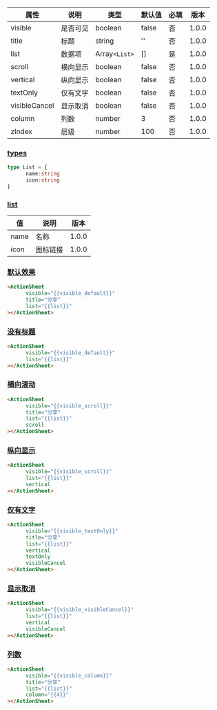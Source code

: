 | 属性 | 说明 | 类型 | 默认值 | 必填 | 版本 |
| - | - | - | - | - | - |
| visible | 是否可见 | boolean | false | 否 | 1.0.0 |
| title | 标题 | string | '' | 否 | 1.0.0 |
| list | 数据项 | Array`<List>` | [] | 是 | 1.0.0 |
| scroll | 横向显示 | boolean | false | 否 | 1.0.0 |
| vertical | 纵向显示 | boolean | false | 否 | 1.0.0 |
| textOnly | 仅有文字 | boolean | false | 否 | 1.0.0 |
| visibleCancel | 显示取消 | boolean | false | 否 | 1.0.0 |
| column | 列数 | number | 3 | 否 | 1.0.0 |
| zIndex | 层级 | number | 100 | 否 | 1.0.0 |

### [types](#types)

```typescript
type List = {
      name:string
      icon:string
}
```

### [list](#list)

| 值 | 说明 | 版本 |
| - | - | - |
| name | 名称 | 1.0.0 |
| icon | 图标链接 | 1.0.0 |

### [默认效果](#默认效果)

```html
<ActionSheet
      visible="{{visible_default}}"
      title="分享"
      list="{{list}}"
></ActionSheet>
```

### [没有标题](#没有标题)

```html
<ActionSheet
      visible="{{visible_default}}"
      list="{{list}}"
></ActionSheet>
```

### [横向滚动](#横向滚动)

```html
<ActionSheet
      visible="{{visible_scroll}}"
      title="分享"
      list="{{list}}"
      scroll
></ActionSheet>
```

### [纵向显示](#纵向显示)

```html
<ActionSheet
      visible="{{visible_scroll}}"
      list="{{list}}"
      vertical
></ActionSheet>
```

### [仅有文字](#仅有文字)

```html
<ActionSheet
      visible="{{visible_textOnly}}"
      title="分享"
      list="{{list}}"
      vertical
      textOnly
      visibleCancel
></ActionSheet>
```

### [显示取消](#显示取消)

```html
<ActionSheet
      visible="{{visible_visibleCancel}}"
      list="{{list}}"
      vertical
      visibleCancel
></ActionSheet>
```

### [列数](#列数)

```html
<ActionSheet
      visible="{{visible_column}}"
      title="分享"
      list="{{list}}"
      column="{{4}}"
></ActionSheet>
```